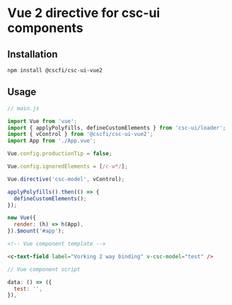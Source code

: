 # Vue 2 directive for csc-ui components

## Installation
```
npm install @cscfi/csc-ui-vue2
```

## Usage

```javascript
// main.js

import Vue from 'vue';
import { applyPolyfills, defineCustomElements } from 'csc-ui/loader';
import { vControl } from '@cscfi/csc-ui-vue2';
import App from './App.vue';

Vue.config.productionTip = false;

Vue.config.ignoredElements = [/c-w*/];

Vue.directive('csc-model', vControl);

applyPolyfills().then(() => {
  defineCustomElements();
});

new Vue({
  render: (h) => h(App),
}).$mount('#app');
```

```html
<!-- Vue component template -->

<c-text-field label="Vorking 2 way binding" v-csc-model="test" />
```

```javascript
// Vue component script

data: () => ({
  test: '',
}),
```

